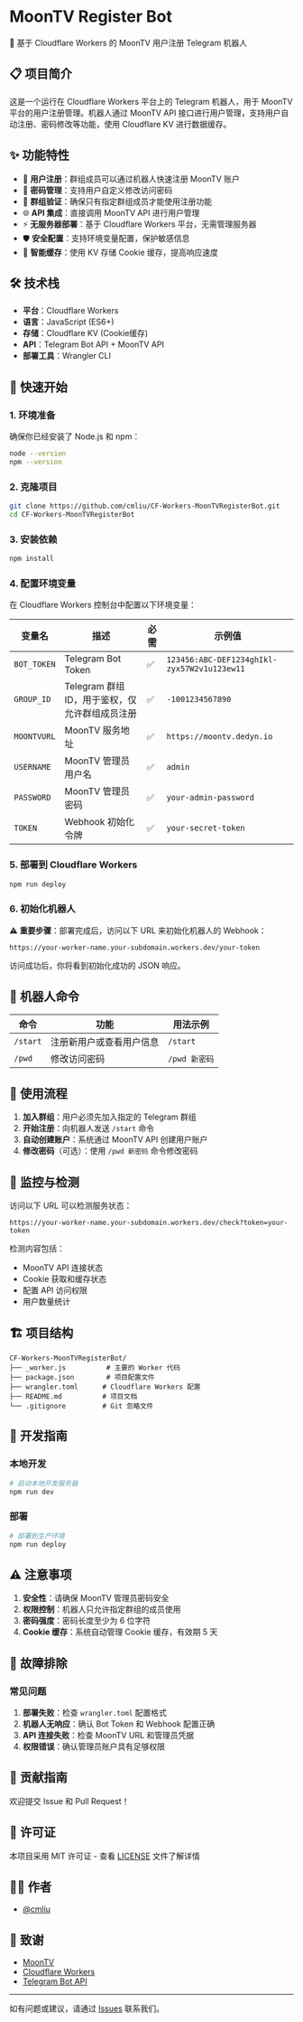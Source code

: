 # MoonTV Register Bot

🤖 基于 Cloudflare Workers 的 MoonTV 用户注册 Telegram 机器人

## 📋 项目简介

这是一个运行在 Cloudflare Workers 平台上的 Telegram 机器人，用于 MoonTV 平台的用户注册管理。机器人通过 MoonTV API 接口进行用户管理，支持用户自动注册、密码修改等功能，使用 Cloudflare KV 进行数据缓存。

## ✨ 功能特性

- 🔐 **用户注册**：群组成员可以通过机器人快速注册 MoonTV 账户
- 🔑 **密码管理**：支持用户自定义修改访问密码
- 👥 **群组验证**：确保只有指定群组成员才能使用注册功能
- 🌐 **API 集成**：直接调用 MoonTV API 进行用户管理
- ⚡ **无服务器部署**：基于 Cloudflare Workers 平台，无需管理服务器
- 🛡️ **安全配置**：支持环境变量配置，保护敏感信息
- 💾 **智能缓存**：使用 KV 存储 Cookie 缓存，提高响应速度

## 🛠️ 技术栈

- **平台**：Cloudflare Workers
- **语言**：JavaScript (ES6+)
- **存储**：Cloudflare KV (Cookie缓存)
- **API**：Telegram Bot API + MoonTV API
- **部署工具**：Wrangler CLI

## 🚀 快速开始

### 1. 环境准备

确保你已经安装了 Node.js 和 npm：

```bash
node --version
npm --version
```

### 2. 克隆项目

```bash
git clone https://github.com/cmliu/CF-Workers-MoonTVRegisterBot.git
cd CF-Workers-MoonTVRegisterBot
```

### 3. 安装依赖

```bash
npm install
```

### 4. 配置环境变量

在 Cloudflare Workers 控制台中配置以下环境变量：

| 变量名 | 描述 | 必需 | 示例值 |
|--------|------|------|--------|
| `BOT_TOKEN` | Telegram Bot Token | ✅ | `123456:ABC-DEF1234ghIkl-zyx57W2v1u123ew11` |
| `GROUP_ID` | Telegram 群组 ID，用于鉴权，仅允许群组成员注册 | ✅ | `-1001234567890` |
| `MOONTVURL` | MoonTV 服务地址 | ✅ | `https://moontv.dedyn.io` |
| `USERNAME` | MoonTV 管理员用户名 | ✅ | `admin` |
| `PASSWORD` | MoonTV 管理员密码 | ✅ | `your-admin-password` |
| `TOKEN` | Webhook 初始化令牌 | ✅ | `your-secret-token` |

### 5. 部署到 Cloudflare Workers

```bash
npm run deploy
```

### 6. 初始化机器人

⚠️ **重要步骤**：部署完成后，访问以下 URL 来初始化机器人的 Webhook：

```url
https://your-worker-name.your-subdomain.workers.dev/your-token
```

访问成功后，你将看到初始化成功的 JSON 响应。

## 🤖 机器人命令

| 命令 | 功能 | 用法示例 |
|------|------|----------|
| `/start` | 注册新用户或查看用户信息 | `/start` |
| `/pwd` | 修改访问密码 | `/pwd 新密码` |

## 📱 使用流程

1. **加入群组**：用户必须先加入指定的 Telegram 群组
2. **开始注册**：向机器人发送 `/start` 命令
3. **自动创建账户**：系统通过 MoonTV API 创建用户账户
4. **修改密码**（可选）：使用 `/pwd 新密码` 命令修改密码

## 🔧 监控与检测

访问以下 URL 可以检测服务状态：

```url
https://your-worker-name.your-subdomain.workers.dev/check?token=your-token
```

检测内容包括：
- MoonTV API 连接状态
- Cookie 获取和缓存状态  
- 配置 API 访问权限
- 用户数量统计

## 🏗️ 项目结构

```
CF-Workers-MoonTVRegisterBot/
├── _worker.js          # 主要的 Worker 代码
├── package.json        # 项目配置文件
├── wrangler.toml      # Cloudflare Workers 配置
├── README.md          # 项目文档
└── .gitignore         # Git 忽略文件
```

## 🔧 开发指南

### 本地开发

```bash
# 启动本地开发服务器
npm run dev
```

### 部署

```bash
# 部署到生产环境
npm run deploy
```

## ⚠️ 注意事项

1. **安全性**：请确保 MoonTV 管理员密码安全
2. **权限控制**：机器人只允许指定群组的成员使用
3. **密码强度**：密码长度至少为 6 位字符
4. **Cookie 缓存**：系统自动管理 Cookie 缓存，有效期 5 天

## 🐛 故障排除

### 常见问题

1. **部署失败**：检查 `wrangler.toml` 配置格式
2. **机器人无响应**：确认 Bot Token 和 Webhook 配置正确
3. **API 连接失败**：检查 MoonTV URL 和管理员凭据
4. **权限错误**：确认管理员账户具有足够权限

## 🤝 贡献指南

欢迎提交 Issue 和 Pull Request！

## 📄 许可证

本项目采用 MIT 许可证 - 查看 [LICENSE](LICENSE) 文件了解详情

## 👨‍💻 作者

- [@cmliu](https://github.com/cmliu)

## 🙏 致谢

- [MoonTV](https://github.com/MoonTechLab/LunaTV)
- [Cloudflare Workers](https://workers.cloudflare.com/)
- [Telegram Bot API](https://core.telegram.org/bots/api)

---

如有问题或建议，请通过 [Issues](https://github.com/cmliu/CF-Workers-MoonTVRegisterBot/issues) 联系我们。

